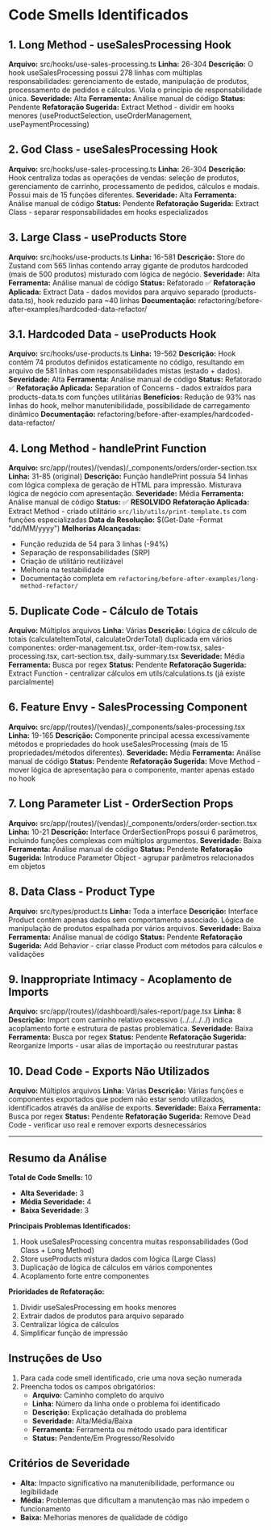 # Code Smells Identificados

## 1. Long Method - useSalesProcessing Hook

**Arquivo:** src/hooks/use-sales-processing.ts
**Linha:** 26-304
**Descrição:** O hook useSalesProcessing possui 278 linhas com múltiplas responsabilidades: gerenciamento de estado, manipulação de produtos, processamento de pedidos e cálculos. Viola o princípio de responsabilidade única.
**Severidade:** Alta
**Ferramenta:** Análise manual de código
**Status:** Pendente
**Refatoração Sugerida:** Extract Method - dividir em hooks menores (useProductSelection, useOrderManagement, usePaymentProcessing)

## 2. God Class - useSalesProcessing Hook

**Arquivo:** src/hooks/use-sales-processing.ts
**Linha:** 26-304
**Descrição:** Hook centraliza todas as operações de vendas: seleção de produtos, gerenciamento de carrinho, processamento de pedidos, cálculos e modais. Possui mais de 15 funções diferentes.
**Severidade:** Alta
**Ferramenta:** Análise manual de código
**Status:** Pendente
**Refatoração Sugerida:** Extract Class - separar responsabilidades em hooks especializados

## 3. Large Class - useProducts Store

**Arquivo:** src/hooks/use-products.ts
**Linha:** 16-581
**Descrição:** Store do Zustand com 565 linhas contendo array gigante de produtos hardcoded (mais de 500 produtos) misturado com lógica de negócio.
**Severidade:** Alta
**Ferramenta:** Análise manual de código
**Status:** Refatorado ✅
**Refatoração Aplicada:** Extract Data - dados movidos para arquivo separado (products-data.ts), hook reduzido para ~40 linhas
**Documentação:** refactoring/before-after-examples/hardcoded-data-refactor/

## 3.1. Hardcoded Data - useProducts Hook

**Arquivo:** src/hooks/use-products.ts
**Linha:** 19-562
**Descrição:** Hook contém 74 produtos definidos estaticamente no código, resultando em arquivo de 581 linhas com responsabilidades mistas (estado + dados).
**Severidade:** Alta
**Ferramenta:** Análise manual de código
**Status:** Refatorado ✅
**Refatoração Aplicada:** Separation of Concerns - dados extraídos para products-data.ts com funções utilitárias
**Benefícios:** Redução de 93% nas linhas do hook, melhor manutenibilidade, possibilidade de carregamento dinâmico
**Documentação:** refactoring/before-after-examples/hardcoded-data-refactor/

## 4. Long Method - handlePrint Function

**Arquivo:** src/app/(routes)/(vendas)/\_components/orders/order-section.tsx
**Linha:** 31-85 (original)
**Descrição:** Função handlePrint possuía 54 linhas com lógica complexa de geração de HTML para impressão. Misturava lógica de negócio com apresentação.
**Severidade:** Média
**Ferramenta:** Análise manual de código
**Status:** ✅ **RESOLVIDO**
**Refatoração Aplicada:** Extract Method - criado utilitário `src/lib/utils/print-template.ts` com funções especializadas
**Data da Resolução:** $(Get-Date -Format "dd/MM/yyyy")
**Melhorias Alcançadas:**

- Função reduzida de 54 para 3 linhas (-94%)
- Separação de responsabilidades (SRP)
- Criação de utilitário reutilizável
- Melhoria na testabilidade
- Documentação completa em `refactoring/before-after-examples/long-method-refactor/`

## 5. Duplicate Code - Cálculo de Totais

**Arquivo:** Múltiplos arquivos
**Linha:** Várias
**Descrição:** Lógica de cálculo de totais (calculateItemTotal, calculateOrderTotal) duplicada em vários componentes: order-management.tsx, order-item-row.tsx, sales-processing.tsx, cart-section.tsx, daily-summary.tsx
**Severidade:** Média
**Ferramenta:** Busca por regex
**Status:** Pendente
**Refatoração Sugerida:** Extract Function - centralizar cálculos em utils/calculations.ts (já existe parcialmente)

## 6. Feature Envy - SalesProcessing Component

**Arquivo:** src/app/(routes)/(vendas)/\_components/sales-processing.tsx
**Linha:** 19-165
**Descrição:** Componente principal acessa excessivamente métodos e propriedades do hook useSalesProcessing (mais de 15 propriedades/métodos diferentes).
**Severidade:** Média
**Ferramenta:** Análise manual de código
**Status:** Pendente
**Refatoração Sugerida:** Move Method - mover lógica de apresentação para o componente, manter apenas estado no hook

## 7. Long Parameter List - OrderSection Props

**Arquivo:** src/app/(routes)/(vendas)/\_components/orders/order-section.tsx
**Linha:** 10-21
**Descrição:** Interface OrderSectionProps possui 6 parâmetros, incluindo funções complexas com múltiplos argumentos.
**Severidade:** Baixa
**Ferramenta:** Análise manual de código
**Status:** Pendente
**Refatoração Sugerida:** Introduce Parameter Object - agrupar parâmetros relacionados em objetos

## 8. Data Class - Product Type

**Arquivo:** src/types/product.ts
**Linha:** Toda a interface
**Descrição:** Interface Product contém apenas dados sem comportamento associado. Lógica de manipulação de produtos espalhada por vários arquivos.
**Severidade:** Baixa
**Ferramenta:** Análise manual de código
**Status:** Pendente
**Refatoração Sugerida:** Add Behavior - criar classe Product com métodos para cálculos e validações

## 9. Inappropriate Intimacy - Acoplamento de Imports

**Arquivo:** src/app/(routes)/(dashboard)/sales-report/page.tsx
**Linha:** 8
**Descrição:** Import com caminho relativo excessivo (../../../../) indica acoplamento forte e estrutura de pastas problemática.
**Severidade:** Baixa
**Ferramenta:** Busca por regex
**Status:** Pendente
**Refatoração Sugerida:** Reorganize Imports - usar alias de importação ou reestruturar pastas

## 10. Dead Code - Exports Não Utilizados

**Arquivo:** Múltiplos arquivos
**Linha:** Várias
**Descrição:** Várias funções e componentes exportados que podem não estar sendo utilizados, identificados através da análise de exports.
**Severidade:** Baixa
**Ferramenta:** Busca por regex
**Status:** Pendente
**Refatoração Sugerida:** Remove Dead Code - verificar uso real e remover exports desnecessários

---

## Resumo da Análise

**Total de Code Smells:** 10

- **Alta Severidade:** 3
- **Média Severidade:** 4
- **Baixa Severidade:** 3

**Principais Problemas Identificados:**

1. Hook useSalesProcessing concentra muitas responsabilidades (God Class + Long Method)
2. Store useProducts mistura dados com lógica (Large Class)
3. Duplicação de lógica de cálculos em vários componentes
4. Acoplamento forte entre componentes

**Prioridades de Refatoração:**

1. Dividir useSalesProcessing em hooks menores
2. Extrair dados de produtos para arquivo separado
3. Centralizar lógica de cálculos
4. Simplificar função de impressão

## Instruções de Uso

1. Para cada code smell identificado, crie uma nova seção numerada
2. Preencha todos os campos obrigatórios:
   - **Arquivo:** Caminho completo do arquivo
   - **Linha:** Número da linha onde o problema foi identificado
   - **Descrição:** Explicação detalhada do problema
   - **Severidade:** Alta/Média/Baixa
   - **Ferramenta:** Ferramenta ou método usado para identificar
   - **Status:** Pendente/Em Progresso/Resolvido

## Critérios de Severidade

- **Alta:** Impacto significativo na manutenibilidade, performance ou legibilidade
- **Média:** Problemas que dificultam a manutenção mas não impedem o funcionamento
- **Baixa:** Melhorias menores de qualidade de código
